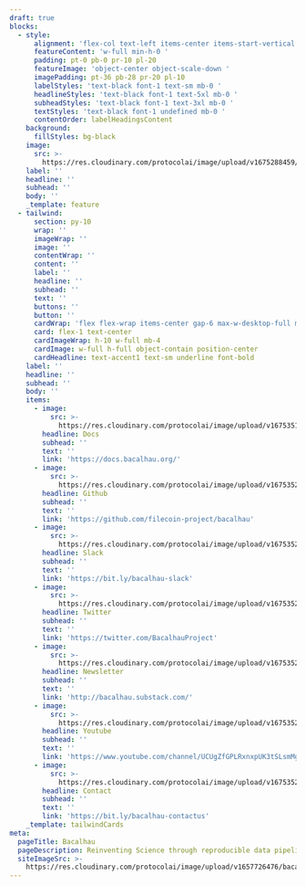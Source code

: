 ```yaml
---
draft: true
blocks:
  - style:
      alignment: 'flex-col text-left items-center items-start-vertical '
      featureContent: 'w-full min-h-0 '
      padding: pt-0 pb-0 pr-10 pl-20
      featureImage: 'object-center object-scale-down '
      imagePadding: pt-36 pb-28 pr-20 pl-10
      labelStyles: 'text-black font-1 text-sm mb-0 '
      headlineStyles: 'text-black font-1 text-5xl mb-0 '
      subheadStyles: 'text-black font-1 text-3xl mb-0 '
      textStyles: 'text-black font-1 undefined mb-0 '
      contentOrder: labelHeadingsContent
    background:
      fillStyles: bg-black
    image:
      src: >-
        https://res.cloudinary.com/protocolai/image/upload/v1675288459/bacalhau/bachlahua-logo_tvv2bp.png
    label: ''
    headline: ''
    subhead: ''
    body: ''
    _template: feature
  - tailwind:
      section: py-10
      wrap: ''
      imageWrap: ''
      image: ''
      contentWrap: ''
      content: ''
      label: ''
      headline: ''
      subhead: ''
      text: ''
      buttons: ''
      button: ''
      cardWrap: 'flex flex-wrap items-center gap-6 max-w-desktop-full mx-auto px-10 '
      card: flex-1 text-center
      cardImageWrap: h-10 w-full mb-4
      cardImage: w-full h-full object-contain position-center
      cardHeadline: text-accent1 text-sm underline font-bold
    label: ''
    headline: ''
    subhead: ''
    body: ''
    items:
      - image:
          src: >-
            https://res.cloudinary.com/protocolai/image/upload/v1675351964/bacalhau/file-solid_eqvc43.svg
        headline: Docs
        subhead: ''
        text: ''
        link: 'https://docs.bacalhau.org/'
      - image:
          src: >-
            https://res.cloudinary.com/protocolai/image/upload/v1675352046/bacalhau/github_d9by2p.svg
        headline: Github
        subhead: ''
        text: ''
        link: 'https://github.com/filecoin-project/bacalhau'
      - image:
          src: >-
            https://res.cloudinary.com/protocolai/image/upload/v1675352053/bacalhau/slack_kig4zs.svg
        headline: Slack
        subhead: ''
        text: ''
        link: 'https://bit.ly/bacalhau-slack'
      - image:
          src: >-
            https://res.cloudinary.com/protocolai/image/upload/v1675352056/bacalhau/twitter_dlcwra.svg
        headline: Twitter
        subhead: ''
        text: ''
        link: 'https://twitter.com/BacalhauProject'
      - image:
          src: >-
            https://res.cloudinary.com/protocolai/image/upload/v1675352049/bacalhau/newspaper-solid_a6wreq.svg
        headline: Newsletter
        subhead: ''
        text: ''
        link: 'http://bacalhau.substack.com/'
      - image:
          src: >-
            https://res.cloudinary.com/protocolai/image/upload/v1675352060/bacalhau/youtube_viqwcn.svg
        headline: Youtube
        subhead: ''
        text: ''
        link: 'https://www.youtube.com/channel/UCUgZfGPLRxnxpUK3tSLsmMg'
      - image:
          src: >-
            https://res.cloudinary.com/protocolai/image/upload/v1675352042/bacalhau/envelope-solid_wve3hk.svg
        headline: Contact
        subhead: ''
        text: ''
        link: 'https://bit.ly/bacalhau-contactus'
    _template: tailwindCards
meta:
  pageTitle: Bacalhau
  pageDescription: Reinventing Science through reproducible data pipelines
  siteImageSrc: >-
    https://res.cloudinary.com/protocolai/image/upload/v1657726476/bacalhau/bacalhua-social_hbrzct.png
---
```



